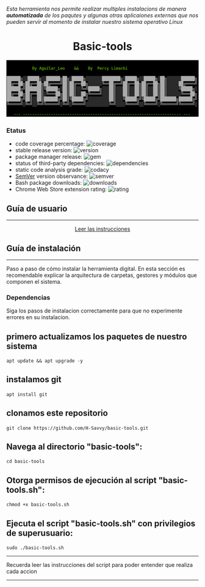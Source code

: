 *Esta herramienta nos permite realizar multiples instalacions de manera **automatizada** de los paqutes y algunas otras aplicaiones externas que nos pueden servir al momento de instalar nuestro sistema operativo Linux*

<h1 align="center"> Basic-tools</h1>
<p align="center"><img src="basic-tools.png"/></p> 

### Etatus

- code coverage percentage: ![coverage](https://img.shields.io/badge/coverage-80%25-yellowgreen)
- stable release version: ![version](https://img.shields.io/badge/version-1.2.3-blue)
- package manager release: ![gem](https://img.shields.io/badge/gem-2.2.0-blue)
- status of third-party dependencies: ![dependencies](https://img.shields.io/badge/dependencies-out%20of%20date-orange)
- static code analysis grade: ![codacy](https://img.shields.io/badge/codacy-B-green)
- [SemVer](https://semver.org/) version observance: ![semver](https://img.shields.io/badge/semver-2.0.0-blue)
- Bash package downloads: ![downloads](https://img.shields.io/badge/downloads-13k%2Fmonth-brightgreen)
- Chrome Web Store extension rating: ![rating](https://img.shields.io/badge/rating-★★★★☆-brightgreen)
  
## Guía de usuario
---
<p align="center"><a href="basic-tools-guia.txt">Leer las instrucciones</a></p>
 	
## Guía de instalación
---
Paso a paso de cómo instalar la herramienta digital. En esta sección es recomendable explicar la arquitectura de carpetas, gestores y módulos que componen el sistema.


### Dependencias
Siga los pasos de instalacion correctamente para que no experimente errores en su instalacion.

## primero actualizamos los paquetes de nuestro sistema
    apt update && apt upgrade -y

## instalamos git
    apt install git

## clonamos este repositorio
    git clone https://github.com/H-Savvy/basic-tools.git

## Navega al directorio "basic-tools":
    cd basic-tools

## Otorga permisos de ejecución al script "basic-tools.sh":
    chmod +x basic-tools.sh

## Ejecuta el script "basic-tools.sh" con privilegios de superusuario:
    sudo ./basic-tools.sh
---

Recuerda leer las instrucciones del script para poder entender que realiza cada accion

---

